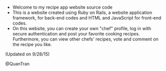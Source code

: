 - Welcome to my recipe app website source code
- This is a website created using Ruby on Rails, a website application framework, for back-end codes and HTML and JavaScript for front-end codes. 
- On this website, you can create your own "chef" profile, log in with secure authentication and post your favorite cooking recipes. Furthermore, you can view other chefs' recipes, vote and comment on the recipe you like. 

(Updated on 9/28/15)

@QuanTran